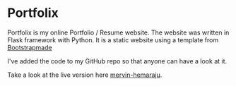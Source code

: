# Portfolix

Portfolix is my online Portfolio / Resume website. The website was written in Flask framework with Python. It is a static website using a template from [Bootstrapmade](https://bootstrapmade.com/)

I've added the code to my GitHub repo so that anyone can have a look at it.

Take a look at the live version here [mervin-hemaraju](https://mervin-hemaraju.com).

